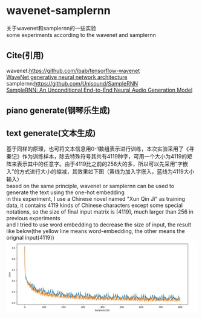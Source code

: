 # wavenet-samplernn
关于wavenet和samplernn的一些实验  
some experiments according to the wavenet and samplernn  

## Cite(引用)
wavenet:https://github.com/ibab/tensorflow-wavenet  
        [WaveNet generative neural network architecture](https://deepmind.com/blog/wavenet-generative-model-raw-audio/)  
samplernn:https://github.com/Unisound/SampleRNN   
        [SampleRNN: An Unconditional End-to-End Neural Audio Generation Model](https://arxiv.org/abs/1612.07837)  

## piano generate(钢琴乐生成)

## text generate(文本生成)
基于同样的原理，也可将文本信息用0-1数组表示进行训练，本次实验采用了《寻秦记》作为训练样本，除去特殊符号其共有4119种字，可用一个大小为4119的矩阵来表示其中的任意字。由于4119比之前的256大的多，所以可以先采用“字嵌入”的方式进行大小的缩减，其效果如下图（黄线为加入字嵌入，蓝线为4119大小输入）  
based on the same principle, wavenet or samplernn can be used to generate the text using the one-hot embedding  
in this experiment, I use a Chinese novel named "Xun Qin Ji" as training data, it contains 4119 kinds of Chinese characters except some special notations, so the size of final input matrix is [4119], much larger than 256 in previous experiments  
and I tried to use word embedding to decrease the size of input, the result like below(the yellow line means word-embedding, the other means the orignal input(4119))  
![image](https://github.com/chenhuaizhen/wavenet-samplernn/raw/master/image/1.jpg)
